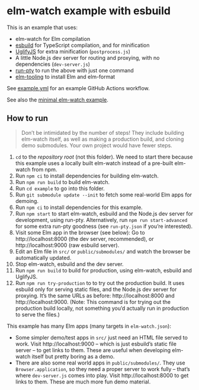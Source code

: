 # elm-watch example with esbuild

This is an example that uses:

- elm-watch for Elm compilation
- [esbuild] for TypeScript compilation, and for minification
- [UglifyJS] for extra minification (`postprocess.js`)
- A little Node.js dev server for routing and proxying, with no dependencies (`dev-server.js`)
- [run-pty] to run the above with just one command
- [elm-tooling] to install Elm and elm-format

See [example.yml] for an example GitHub Actions workflow.

See also the [minimal elm-watch example][example-minimal].

## How to run

> Don’t be intimidated by the number of steps! They include building elm-watch itself, as well as making a production build, and cloning demo submodules. Your own project would have fewer steps.

1. `cd` to the _repository root_ (not this folder). We need to start there because this example uses a locally built elm-watch instead of a pre-built elm-watch from npm.
2. Run `npm ci` to install dependencies for building elm-watch.
3. Run `npm run build` to build elm-watch.
4. Run `cd example` to go into this folder.
5. Run `git submodule update --init` to fetch some real-world Elm apps for demoing.
6. Run `npm ci` to install dependencies for this example.
7. Run `npm start` to start elm-watch, esbuild and the Node.js dev server for development, using run-pty. Alternatively, run `npm run start-advanced` for some extra run-pty goodness (see `run-pty.json` if you’re interested).
8. Visit some Elm app in the browser (see below): Go to http://localhost:8000 (the dev server, recommended), or http://localhost:9000 (raw esbuild server).
9. Edit an Elm file in `src/` or `public/submodules/` and watch the browser be automatically updated.
10. Stop elm-watch, esbuild and the dev server.
11. Run `npm run build` to build for production, using elm-watch, esbuild and UglifyJS.
12. Run `npm run try-production` to to try out the production build. It uses esbuild only for serving static files, and the Node.js dev server for proxying. It’s the same URLs as before: http://localhost:8000 and http://localhost:9000. (Note: This command is for trying out the production build locally, not something you’d actually run in production to serve the files.)

This example has many Elm apps (many targets in `elm-watch.json`):

- Some simpler demo/test apps in `src/` just need an HTML file served to work. Visit http://localhost:9000 – which is just esbuild’s static file server – to get links to them. These are useful when developing elm-watch itself but pretty boring as a demo.
- There are also some real world apps in `public/submodules/`. They use `Browser.application`, so they need a proper server to work fully – that’s where `dev-server.js` comes into play. Visit http://localhost:8000 to get links to them. These are much more fun demo material.

[elm-tooling]: https://elm-tooling.github.io/elm-tooling-cli
[esbuild]: https://esbuild.github.io/
[example-minimal]: https://github.com/lydell/elm-watch/tree/main/example-minimal#readme
[example.yml]: https://github.com/lydell/elm-watch/blob/main/.github/workflows/example.yml
[run-pty]: https://github.com/lydell/run-pty/
[uglifyjs]: https://github.com/mishoo/UglifyJS
